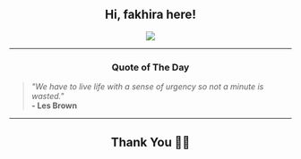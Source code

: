 <h2 align="center"> Hi, fakhira here!</h2>

<p align="center">
<a href="https://github.com/fakhiralkda" alt="github streak"><img src="https://dvst-streak.herokuapp.com/?user=fakhiralkda&theme=tokyonight&fire=DD472C"></a>
</p>

<hr>
<h3 align="center">Quote of The Day</h3>
<p align="center">
<blockquote>
<i>"We have to live life with a sense of urgency so not a minute is wasted."</i>
<br>
<b>- Les Brown</b>
</blockquote>
</p>


<hr>
<h2 align="center">Thank You 🙏🏼</h2>
